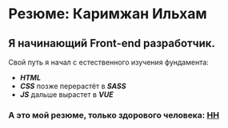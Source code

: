# Резюме: Каримжан Ильхам

## Я начинающий Front-end разработчик.

Свой путь я начал с естественного изучения фундамента:

- **_HTML_**
- **_CSS_** позже перерастёт в **_SASS_**
- **_JS_** дальше вырастет в **_VUE_**

### А это мой резюме, только здорового человека: [HH](https://hh.kz/resume/c98f35dfff0b1d425a0039ed1f3773306c6247)
